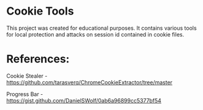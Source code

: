# Cookie Tools

This project was created for educational purposes. It contains various tools for local protection and attacks on session id contained in cookie files.

# References:

Cookie Stealer - https://github.com/tarasverq/ChromeCookieExtractor/tree/master

Progress Bar - https://gist.github.com/DanielSWolf/0ab6a96899cc5377bf54
